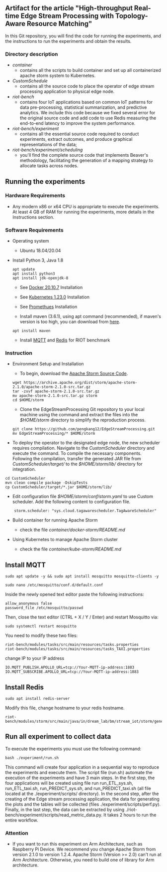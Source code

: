 ## Artifact for the article "High-throughput Real-time Edge Stream Processing with Topology-Aware Resource Matching" 

In this Git repository, you will find the code for running the experiments, and the instructions to run the experiments and obtain the results.

### Directory description

* _container_ 
    * contains all the scripts to build container and set up all containerized apache storm system to Kubernetes. 
* _CustomSchedule_
    * contains all the source code to place the operator of edge stream processing application to physical edge node.
* _riot-bench_
    * contains four IoT applications based on common IoT patterns for data pre-processing, statistical summarization, and predictive analytics. We include this code because we fixed several error for the original source code and add code to use Redis measuring the end-to-end latency to improve the system performance. 
* _riot-bench/experiment_
    * contains all the essential source code required to conduct experiments, extract outcomes, and produce graphical representations of the data;
* _riot-bench/experiment/scheduling_
    * you'll find the complete source code that implements Beaver's methodology, facilitating the generation of a mapping strategy to allocate tasks across nodes.


## Running the experiments

### Hardware Requirements
* Any modern x86 or x64 CPU is appropriate to execute the experiments.
At least 4 GB of RAM for running the experiments, more details in the Instructions section.

### Software Requirements
* Operating system
    * Ubuntu 18.04/20.04
* Install Python 3, Java 1.8
    ```
    apt update
    apt install python3
    apt install jdk-openjdk-8
    ```

    * See [Docker 20.10.7](https://docs.docker.com/engine/install/ubuntu/) Installation

    * See [Kubernetes 1.23.0](https://kubernetes.io/docs/tasks/tools/install-kubectl-linux/) Installation

    * See [Promethues](https://github.com/prometheus-operator/kube-prometheus) Installation

    * Install maven (3.6.1), using apt command (recommended), if maven's version is too high, you can download from [here](https://dlcdn.apache.org/maven/maven-3/3.9.6/binaries/apache-maven-3.9.6-bin.tar.gz). 

    ```
    apt install maven
    ```
    * Install [MQTT](https://mosquitto.org/download/) and [Redis](https://redis.io/docs/install/install-redis/) for RIOT benchmark

### Instruction
* Environment Setup and Installation
    * To begin, download the [Apache Storm Source Code](https://archive.apache.org/dist/storm/apache-storm-2.1.0/). 
    ```
    wget https://archive.apache.org/dist/storm/apache-storm-2.1.0/apache-storm-2.1.0-src.tar.gz
    tar -zxvf apache-storm-2.1.0-src.tar.gz
    mv apache-storm-2.1.0-src.tar.gz storm
    cd $HOME/storm
    ```

    * Clone the EdgeStreamProcessing Git repository to your local machine using the command and extract the files into the _$HOME/storm_ directory to simplify the reproduction process. 
    
    ```
    git clone https://github.com/pengkang12/EdgeStreamProcessing.git
    mv EdgeStreamProcessing/* $HOME/storm
    ```

* To deploy the operator to the designated edge node, the new scheduler requires compilation. Navigate to the _CustomScheduler_ directory and execute the command. To compile the necessary components. Following the compilation, transfer the generated JAR file from _CustomScheduler/target/_ to the  _$HOME/storm/lib/_ directory for integration. 

```
cd CustomScheduler
mvn clean compile package -DskipTests
cp CustomScheduler/target/*.jar $HOME/storm/lib/
```

* Edit configuration file _$HOME/storm/conf/storm.yaml_ to use Custom scheduler. Add the following content to configuration file.

```
    storm.scheduler: "sys.cloud.tagawarescheduler.TagAwareScheduler"
```

* Build container for running Apache Storm
    * check the file _container/docker-storm/README.md_

* Using Kubernetes to manage Apache Storm cluster
    * check the file _container/kube-storm/README.md_

## Install MQTT 
```
sudo apt update -y && sudo apt install mosquitto mosquitto-clients -y

sudo nano /etc/mosquitto/conf.d/default.conf
```
Inside the newly opened text editor paste the following instructions:
```
allow_anonymous false
password_file /etc/mosquitto/passwd
```

Then, close the text editor (CTRL + X / Y / Enter) and restart Mosquitto via:

```
sudo systemctl restart mosquitto
```

You need to modify these two files: 
```
riot-bench/modules/tasks/src/main/resources/tasks.properties
riot-bench/modules/tasks/src/main/resources/tasks_TAXI.properties
```
change IP to your IP address
```
IO.MQTT_PUBLISH.APOLLO_URL=tcp://Your-MQTT-ip-address:1883
IO.MQTT_SUBSCRIBE.APOLLO_URL=tcp://Your-MQTT-ip-address:1883
```
## Install Redis

```
sudo apt install redis-server
```
Modify this file, change hostname to your redis hostname.
```
riot-bench/modules/storm/src/main/java/in/dream_lab/bm/stream_iot/storm/genevents/logging/JRedis.java
```

## Run all experiment to collect data

To execute the experiments you must use the following command: 

```
bash ./experiment/run.sh 
```

This command will create four application in a sequential way to reproduce the experiments and execute them. The script file (run.sh) automate the execution of the experiments and have 3 main steps. In the first step, the four applications will be created using file run run\_ETL\_sys.sh, run\_ETL\_taxi.sh, run\_PREDICT\_sys.sh, and run\_PREDICT\_taxi.sh (all file located at the ./experiment/scripts/ directory). In the second step, after the creating of the Edge stream processing application, the data for generating the plots and the tables will be collected (files ./experiment/scripts/perf.py). Finally, in the last step, the data can be extracted by using ./riot-bench/experiment/scripts/read\_metric\_data.py. It takes 2 hours to run the entire workflow.

### Attention
* If you want to run this experiment on Arm Architecture, such as Raspberry Pi Device. We recommend you change Apache Storm from version 2.1.0 to version 1.2.4. Apache Storm (Version >= 2.0) can't run at Arm Architecture. Otherwise, you need to build one of library for Arm architecture. 
